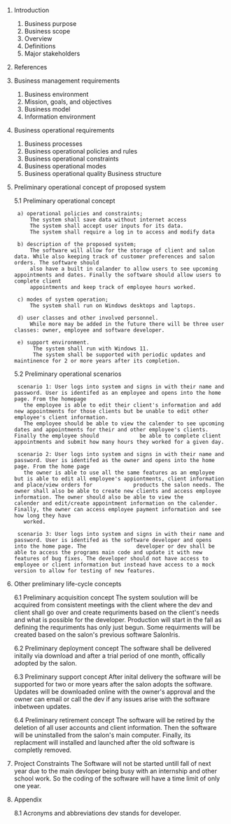 1. Introduction
    1. Business purpose
    2. Business scope
    3. Overview
    4. Definitions
    5. Major stakeholders
2. References
3. Business management requirements
    1. Business environment
    2. Mission, goals, and objectives
    3. Business model
    4. Information environment
4. Business operational requirements
    1. Business processes
    2. Business operational policies and rules
    3. Business operational constraints
    4. Business operational modes
    5. Business operational quality Business structure
5. Preliminary operational concept of proposed system

    5.1 Preliminary operational concept

        a) operational policies and constraints;
            The system shall save data without internet access
            The system shall accept user inputs for its data.
            The system shall require a log in to access and modify data

        b) description of the proposed system;
            The software will allow for the storage of client and salon data. While also keeping track of customer preferences and salon orders. The software should 
            also have a built in calander to allow users to see upcoming appointments and dates. Finally the software should allow users to complete client
            appointments and keep track of employee hours worked.

        c) modes of system operation;
            The system shall run on Windows desktops and laptops.

        d) user classes and other involved personnel.
            While more may be added in the future there will be three user classes: owner, employee and software developer. 

        e) support environment.
             The system shall run with Windows 11.
             The system shall be supported with periodic updates and maintinence for 2 or more years after its completion.

    5.2 Preliminary operational scenarios
    
        scenario 1: User logs into system and signs in with their name and password. User is identifed as an employee and opens into the home page. From the homepage 
          the employee is able to edit their client's information and add new appointments for those clients but be unable to edit other employee's client information. 
          The employee should be able to view the calender to see upcoming dates and appointments for their and other employee's clients. Finally the employee should             be able to complete client appointments and submit how many hours they worked for a given day.
        
        scenario 2: User logs into system and signs in with their name and password. User is identifed as the owner and opens into the home page. From the home page
          the owner is able to use all the same features as an employee but is able to edit all employee's appiontments, client information and place/view orders for             products the salon needs. The owner shall also be able to create new clients and access employee information. The owner should also be able to view the                 calender and edit/create appointment information on the calender. Finally, the owner can access employee payment information and see how long they have
          worked.
        
        scenario 3: User logs into system and signs in with their name and password. User is identifed as the software developer and opens into the home page. The                developer or dev shall be able to access the programs main code and update it with new features of bug fixes. The developer should not have access to                  employee or client information but instead have access to a mock version to allow for testing of new features. 
        
6. Other preliminary life-cycle concepts

    6.1 Preliminary acquisition concept
        The system soulution will be acquired from consistent meetings with the client where the dev and client shall go over and create requriments based on the
        client's needs and what is possible for the developer. Production will start in the fall as defining the requriments has only just begun. Some requirments             will be created based on the salon's previous software SalonIris.

    6.2 Preliminary deployment concept
        The software shall be delivered initally via download and after a trial period of one month, offically adopted by the salon.

    6.3 Preliminary support concept
        After inital delivery the software will be supported for two or more years after the salon adopts the software. Updates will be downloaded online with the             owner's approval and the owner can email or call the dev if any issues arise with the software inbetween updates.

    6.4 Preliminary retirement concept
        The software will be retired by the deletion of all user accounts and client information. Then the software will be uninstalled from the salon's main computer.
        Finally, its replacment will installed and launched after the old software is completly removed.

7. Project Constraints
    The Software will not be started untill fall of next year due to the main devloper being busy with an internship and other school work. So the coding of the           software will have a time limit of only one year.

8. Appendix

    8.1 Acronyms and abbreviations
        dev stands for developer.
